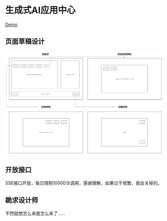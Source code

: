 # 生成式AI应用中心
[Demo](https://kvker.github.io/GenAIApplicationsCenter/src/)

## 页面草稿设计
![页面设计](/src/docs/resources/功能页面设计.png)

## 开放接口
SSE接口开放，每日限制10000次调用，感谢理解，如果过于频繁，我会关掉的。

## 跪求设计师
不然就想怎么来就怎么来了……
